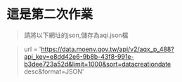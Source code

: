 # 這是第二次作業

> 請將以下網址的json,儲存為aqi.json檔

> url = 'https://data.moenv.gov.tw/api/v2/aqx_p_488?api_key=e8dd42e6-9b8b-43f8-991e-b3dee723a52d&limit=1000&sort=datacreationdate desc&format=JSON'